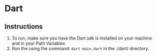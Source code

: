 # Dart

## Instructions
1. To run, make sure you have the Dart sdk is installed on your machine and in your Path Variables
2. Run the using the command: ```dart main.dart``` in the ./dart/ directory.

